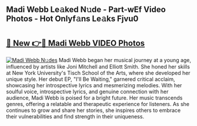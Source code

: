 ## Madi Webb Le𝚊ked N𝚞de - Part-wEf Video Photos - Hot Onlyf𝚊ns Le𝚊ks Fjvu0

# <h2><a href="http://ab92463.deff.icu/?id=Madi+Webb">🔗 New 👉🔴 Madi Webb VIDEO Photos</a></h2>

[![Madi Webb N𝚞des](https://i.imgur.com/rIISA9y.gif)](http://ab92463.deff.icu/?id=Madi+Webb)
Madi Webb began her musical journey at a young age, influenced by artists like Joni Mitchell and Elliott Smith. She honed her skills at New York University's Tisch School of the Arts, where she developed her unique style. Her debut EP, "I'll Be Waiting," garnered critical acclaim, showcasing her introspective lyrics and mesmerizing melodies. With her soulful voice, introspective lyrics, and genuine connection with her audience, Madi Webb is poised for a bright future. Her music transcends genres, offering a relatable and therapeutic experience for listeners. As she continues to grow and share her stories, she inspires others to embrace their vulnerabilities and find strength in their uniqueness.
